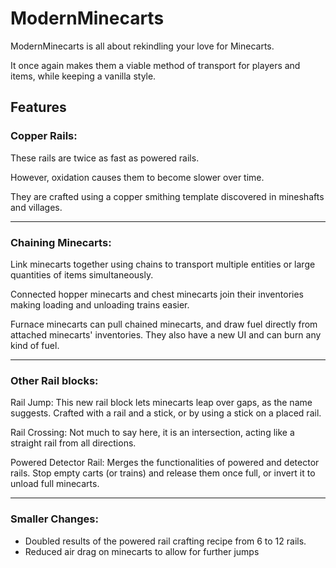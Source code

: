 # ModernMinecarts

ModernMinecarts is all about rekindling your love for Minecarts.

It once again makes them a viable method of transport for players and items, while keeping a vanilla style.

Features
---
### Copper Rails: 

These rails are twice as fast as powered rails. 

However, oxidation causes them to become slower over time. 

They are crafted using a copper smithing template discovered in mineshafts and villages.

---
### Chaining Minecarts:

Link minecarts together using chains to transport multiple entities or large quantities of items simultaneously. 

Connected hopper minecarts and chest minecarts join their inventories making loading and unloading trains easier. 

Furnace minecarts can pull chained minecarts, and draw fuel directly from attached minecarts' inventories.
They also have a new UI and can burn any kind of fuel.

---
### Other Rail blocks:

Rail Jump: This new rail block lets minecarts leap over gaps, as the name suggests.
Crafted with a rail and a stick, or by using a stick on a placed rail.

Rail Crossing: Not much to say here, it is an intersection, acting like a straight rail from all directions.

Powered Detector Rail: Merges the functionalities of powered and detector rails. Stop empty carts (or trains) and release them once full, or invert it to unload full minecarts.

---
### Smaller Changes:
- Doubled results of the powered rail crafting recipe from 6 to 12 rails.
- Reduced air drag on minecarts to allow for further jumps

